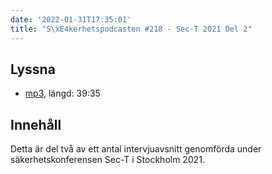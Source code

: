 ```yaml
---
date: '2022-01-31T17:35:01'
title: "S\xE4kerhetspodcasten #218 - Sec-T 2021 Del 2"
---
```

## Lyssna
* [mp3](https://traffic.libsyn.com/secure/sakerhetspodcasten/sec-t_2021_part2.mp3?dest-id=117848), längd: 39:35

## Innehåll
Detta är del två av ett antal intervjuavsnitt genomförda under säkerhetskonferensen
Sec-T i Stockholm 2021.
